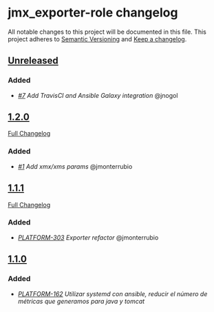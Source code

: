 # jmx_exporter-role changelog

All notable changes to this project will be documented in this file.
This project adheres to [Semantic Versioning](http://semver.org/) and [Keep a changelog](https://github.com/olivierlacan/keep-a-changelog).


## [Unreleased](https://github.com/idealista-tech/prometheus_jmx_exporter-role/tree/develop)
### Added
- *[#7](https://github.com/idealista/prometheus_jmx_exporter-role/issues/7) Add TravisCI and Ansible Galaxy integration* @jnogol

## [1.2.0](https://github.com/idealista-tech/prometheus_jmx_exporter-role/tree/1.2.0)
[Full Changelog](https://github.com/idealista-tech/prometheus_jmx_exporter-role/compare/1.1.1...1.2.0)
### Added
- *[#1](https://github.com/idealista/prometheus_jmx_exporter-role/issues/1) Add xmx/xms params* @jmonterrubio

## [1.1.1](https://github.com/idealista-tech/prometheus_jmx_exporter-role/tree/1.1.1)
[Full Changelog](https://github.com/idealista-tech/prometheus_jmx_exporter-role/compare/1.1.0...1.1.1)
### Added
- *[PLATFORM-303](http://jira.sys.idealista/browse/PLATFORM-303) Exporter refactor* @jmonterrubio

## [1.1.0](https://github.com/idealista-tech/prometheus_jmx_exporter-role/tree/1.1.0)
### Added
- *[PLATFORM-162](http://jira.sys.idealista/browse/PLATFORM-162) Utilizar systemd con ansible, reducir el número de métricas que generamos para java y tomcat*
